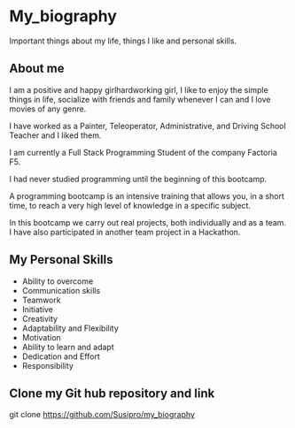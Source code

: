 # My_biography

Important things about my life, things I like and personal skills.


## About me

I am a positive and happy girlhardworking girl, I like to enjoy the simple things in life, socialize with friends and family whenever I can and I love movies of any genre.

I have worked as a Painter, Teleoperator, Administrative, and Driving School Teacher and I liked them.

I am currently a Full Stack Programming Student of the company Factoria F5.

I had never studied programming until the beginning of this bootcamp.

A programming bootcamp is an intensive training that allows you, in a short time, to reach a very high level of knowledge in a specific subject.

In this bootcamp we carry out real projects, both individually and as a team. I have also participated in another team project in a Hackathon.

## My Personal Skills

  - Ability to overcome
  - Communication skills
  - Teamwork
  - Initiative
  - Creativity
  - Adaptability and Flexibility
  - Motivation
  - Ability to learn and adapt
  - Dedication and Effort
  - Responsibility

## Clone my Git hub repository and link

git clone https://github.com/Susipro/my_biography
  


